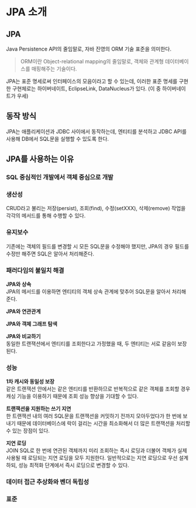 # JPA 소개
## JPA
Java Persistence API의 줄임말로, 자바 진영의 ORM 기술 표준을 의미한다.
> ORM이란 Object-relational mapping의 줄임말로, 객체와 관계형 데이터베이스를 매핑해주는 기술이다.

JPA는 표준 명세로써 인터페이스의 모음이라고 할 수 있는데, 이러한 표준 명세를 구현한 구현체로는 하이버네이트, EclipseLink, DataNucleus가 있다. (이 중 하이버네이트가 우세)

## 동작 방식
JPA는 애플리케이션과 JDBC 사이에서 동작하는데, 엔티티를 분석하고 JDBC API를 사용해 DB에서 SQL문을 실행할 수 있도록 한다.

## JPA를 사용하는 이유
### SQL 중심적인 개발에서 객체 중심으로 개발

### 생산성
CRUD라고 불리는 저장(persist), 조회(find), 수정(setXXX), 삭제(remove) 작업을 각각의 메서드를 통해 수행할 수 있다.

### 유지보수
기존에는 객체의 필드를 변경할 시 모든 SQL문을 수정해야 했지만, JPA의 경우 필드를 수정만 해주면 SQL은 알아서 처리해준다.

### 패러다임의 불일치 해결
**JPA와 상속**<br>
JPA의 메서드를 이용하면 엔티티의 객체 상속 관계에 맞추어 SQL문을 알아서 처리해준다.

**JPA와 연관관계**<br>

**JPA와 객체 그래프 탐색**<br>

**JPA와 비교하기**<br>
동일한 트랜잭션에서 엔티티를 조회한다고 가정했을 때, 두 엔티티는 서로 같음이 보장된다.

### 성능
**1차 캐시와 동일성 보장**<br>
같은 트랜잭션 안에서는 같은 엔티티를 반환하므로 반복적으로 같은 객체를 조회할 경우 캐싱 기능을 이용하기 때문에 조회 성능 향상을 기대할 수 있다.

**트랜잭션을 지원하는 쓰기 지연**<br>
한 트랜잭션 내의 여러 SQL문을 트랜잭션을 커밋하기 전까지 모아두었다가 한 번에 보내기 때문에 데이터베이스에 락이 걸리는 시간을 최소화해서 더 많은 트랜잭션을 처리할 수 있는 장점이 있다.

**지연 로딩**<br>
JOIN SQL로 한 번에 연관된 객체까지 미리 조회하는 즉시 로딩과 더불어 객체가 실제 사용될 때 로딩되는 지연 로딩을 모두 지원한다. 일반적으로는 지연 로딩으로 우선 설계하되, 성능 최적화 단계에서 즉시 로딩으로 변경할 수 있다.

### 데이터 접근 추상화와 벤더 독립성

### 표준
